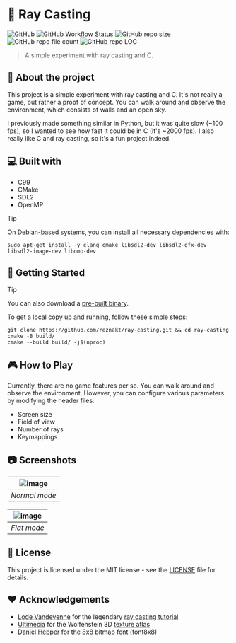 # 🚀 Ray Casting

![GitHub](https://img.shields.io/github/license/reznakt/ray-casting)
![GitHub Workflow Status](https://img.shields.io/github/actions/workflow/status/reznakt/ray-casting/build.yml)
![GitHub repo size](https://img.shields.io/github/repo-size/reznakt/ray-casting)
![GitHub repo file count](https://tokei.rs/b1/github/reznakt/ray-casting?category=files)
![GitHub repo LOC](https://tokei.rs/b1/github/reznakt/ray-casting?category=lines)

> A simple experiment with ray casting and C.

## 🤔 About the project

This project is a simple experiment with ray casting and C. It's not really a game, but rather a proof of concept. You
can walk around and observe the environment, which consists of walls and an open sky.

I previously made something similar in Python, but it was quite slow (~100 fps), so I wanted to see how fast it could be
in C (it's ~2000 fps). I also really like C and ray casting, so it's a fun project indeed.

## 💻 Built with

- C99
- CMake
- SDL2
- OpenMP

> [!TIP]
> On Debian-based systems, you can install all necessary dependencies with:
> ```shell
> sudo apt-get install -y clang cmake libsdl2-dev libsdl2-gfx-dev libsdl2-image-dev libomp-dev
> ```

## 🚀 Getting Started

> [!TIP]
> You can also download a [pre-built binary](https://nightly.link/reznakt/ray-casting/workflows/build/main/ray-casting.zip).

To get a local copy up and running, follow these simple steps:

```shell
git clone https://github.com/reznakt/ray-casting.git && cd ray-casting
cmake -B build/
cmake --build build/ -j$(nproc)
```

## 🎮 How to Play

Currently, there are no game features per se. You can walk around and observe the environment. However, you can
configure various parameters by modifying the header files:

- Screen size
- Field of view
- Number of rays
- Keymappings

## 📷 Screenshots

| ![image](https://github.com/reznakt/ray-casting/assets/56887011/b96d28c1-583f-4580-ab50-ed8af8d3f436) |
|:-----------------------------------------------------------------------------------------------------:| 
|                                             *Normal mode*                                             |

| ![image](https://github.com/reznakt/ray-casting/assets/56887011/41866d32-3a4d-4f0b-92db-74393efa8e9d) |
|:-----------------------------------------------------------------------------------------------------:| 
|                                              *Flat mode*                                              |

## 📝 License

This project is licensed under the MIT license - see the [LICENSE](LICENSE) file for details.

## ❤️ Acknowledgements

- [Lode Vandevenne](https://github.com/lvandeve) for the
  legendary [ray casting tutorial](http://lodev.org/cgtutor/raycasting.html)
- [Ultimecia](https://www.textures-resource.com/submitter/Ultimecia/) for the Wolfenstein 3D [texture atlas](https://www.textures-resource.com/pc_computer/wolf3d/texture/1375/)
- [Daniel Hepper ](https://github.com/dhepper) for the 8x8 bitmap font ([font8x8](https://github.com/dhepper/font8x8))


